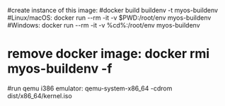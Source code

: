 #create instance of this image:
#docker build buildenv -t myos-buildenv
#Linux/macOS:   docker run --rm -it -v $PWD:/root/env myos-buildenv
#Windows:       docker run --rm -it -v %cd%:/root/env myos-buildenv
# remove docker image: docker rmi myos-buildenv -f
#run qemu i386 emulator: qemu-system-x86_64 -cdrom dist/x86_64/kernel.iso
